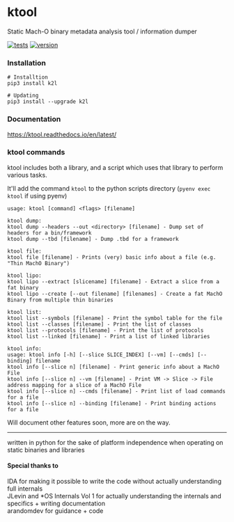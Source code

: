 # ktool
Static Mach-O binary metadata analysis tool / information dumper

[![tests](https://github.com/kritantadev/ktool/actions/workflows/tests.yml/badge.svg)](https://github.com/kritantadev/ktool/actions/workflows/tests.yml)
[![version](https://pypip.in/v/k2l/badge.svg)](https://pypi.org/project/k2l/)

### Installation

```shell
# Installtion
pip3 install k2l

# Updating
pip3 install --upgrade k2l
```

### Documentation

https://ktool.readthedocs.io/en/latest/

### ktool commands


ktool includes both a library, and a script which uses that library to perform various tasks. 

It'll add the command `ktool` to the python scripts directory (`pyenv exec ktool` if using pyenv)

```shell
usage: ktool [command] <flags> [filename]

ktool dump:
ktool dump --headers --out <directory> [filename] - Dump set of headers for a bin/framework
ktool dump --tbd [filename] - Dump .tbd for a framework

ktool file:
ktool file [filename] - Prints (very) basic info about a file (e.g. "Thin MachO Binary")

ktool lipo:
ktool lipo --extract [slicename] [filename] - Extract a slice from a fat binary
ktool lipo --create [--out filename] [filenames] - Create a fat MachO Binary from multiple thin binaries

ktool list:
ktool list --symbols [filename] - Print the symbol table for the file
ktool list --classes [filename] - Print the list of classes
ktool list --protocols [filename] - Print the list of protocols
ktool list --linked [filename] - Print a list of linked libraries

ktool info:
usage: ktool info [-h] [--slice SLICE_INDEX] [--vm] [--cmds] [--binding] filename
ktool info [--slice n] [filename] - Print generic info about a MachO File
ktool info [--slice n] --vm [filename] - Print VM -> Slice -> File address mapping for a slice of a MachO File
ktool info [--slice n] --cmds [filename] - Print list of load commands for a file 
ktool info [--slice n] --binding [filename] - Print binding actions for a file

```

Will document other features soon, more are on the way.

---

written in python for the sake of platform independence when operating on static binaries and libraries

#### Special thanks to

IDA for making it possible to write the code without actually understanding full internals  
JLevin and *OS Internals Vol 1 for actually understanding the internals and specifics + writing documentation  
arandomdev for guidance + code
